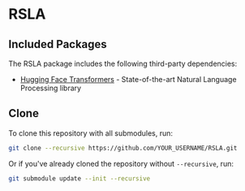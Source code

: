# RSLA

## Included Packages

The RSLA package includes the following third-party dependencies:

* [Hugging Face Transformers](https://github.com/huggingface/transformers) - State-of-the-art Natural Language Processing library

## Clone

To clone this repository with all submodules, run:

```bash
git clone --recursive https://github.com/YOUR_USERNAME/RSLA.git
```

Or if you've already cloned the repository without `--recursive`, run:

```bash
git submodule update --init --recursive
```